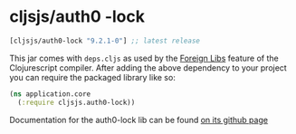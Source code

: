 # cljsjs/auth0 -lock

[](dependency)
```clojure
[cljsjs/auth0-lock "9.2.1-0"] ;; latest release
```
[](/dependency)

This jar comes with `deps.cljs` as used by the [Foreign Libs][flibs] feature
of the Clojurescript compiler. After adding the above dependency to your project
you can require the packaged library like so:

```clojure
(ns application.core
  (:require cljsjs.auth0-lock))
```

Documentation for the auth0-lock lib can be found [on its github page](https://github.com/auth0/lock)

[flibs]: https://github.com/clojure/clojurescript/wiki/Foreign-Dependencies
